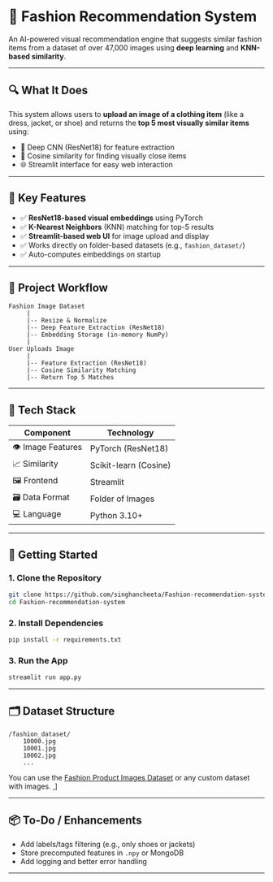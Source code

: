 # 👗 Fashion Recommendation System

An AI-powered visual recommendation engine that suggests similar fashion items from a dataset of over 47,000 images using **deep learning** and **KNN-based similarity**.

---

## 🔍 What It Does

This system allows users to **upload an image of a clothing item** (like a dress, jacket, or shoe) and returns the **top 5 most visually similar items** using:

- 🎯 Deep CNN (ResNet18) for feature extraction  
- 🤝 Cosine similarity for finding visually close items  
- 🌐 Streamlit interface for easy web interaction

---

## 🧠 Key Features

- ✅ **ResNet18-based visual embeddings** using PyTorch  
- ✅ **K-Nearest Neighbors** (KNN) matching for top-5 results  
- ✅ **Streamlit-based web UI** for image upload and display  
- ✅ Works directly on folder-based datasets (e.g., `fashion_dataset/`)  
- ✅ Auto-computes embeddings on startup  

---

## 🧪 Project Workflow

```text
Fashion Image Dataset
     |
     |-- Resize & Normalize
     |-- Deep Feature Extraction (ResNet18)
     |-- Embedding Storage (in-memory NumPy)
     |
User Uploads Image
     |
     |-- Feature Extraction (ResNet18)
     |-- Cosine Similarity Matching
     |-- Return Top 5 Matches
```

---

## 🧰 Tech Stack

| Component         | Technology       |
|------------------|------------------|
| 👁 Image Features | PyTorch (ResNet18) |
| 📈 Similarity     | Scikit-learn (Cosine) |
| 🖼 Frontend       | Streamlit        |
| 🗃 Data Format    | Folder of Images |
| 💻 Language       | Python 3.10+     |

---

## 🚀 Getting Started

### 1. Clone the Repository

```bash
git clone https://github.com/singhancheeta/Fashion-recommendation-system.git
cd Fashion-recommendation-system
```

### 2. Install Dependencies

```bash
pip install -r requirements.txt
```

### 3. Run the App

```bash
streamlit run app.py
```

---

## 🗂 Dataset Structure

```text
/fashion_dataset/
    10000.jpg
    10001.jpg
    10002.jpg
    ...
```

You can use the [Fashion Product Images Dataset](https://www.kaggle.com/datasets/paramaggarwal/fashion-product-images-small) or any custom dataset with images.
,]

---

## 📦 To-Do / Enhancements

- Add labels/tags filtering (e.g., only shoes or jackets)
- Store precomputed features in `.npy` or MongoDB
- Add logging and better error handling

---
